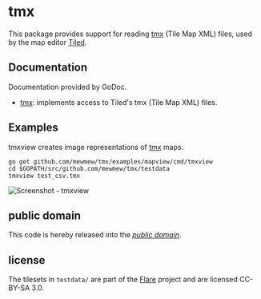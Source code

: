tmx
===

This package provides support for reading [tmx][1] (Tile Map XML) files, used by
the map editor [Tiled][].

[1]: https://github.com/bjorn/tiled/wiki/TMX-Map-Format
[Tiled]: https://github.com/bjorn/tiled/

Documentation
-------------

Documentation provided by GoDoc.

   - [tmx][]: implements access to Tiled's tmx (Tile Map XML) files.

[tmx]: http://godoc.org/github.com/mewmew/tmx

Examples
--------

tmxview creates image representations of [tmx][] maps.

	go get github.com/mewmew/tmx/examples/mapview/cmd/tmxview
	cd $GOPATH/src/github.com/mewmew/tmx/testdata
	tmxview test_csv.tmx

![Screenshot - tmxview](https://github.com/mewmew/tmx/blob/master/examples/mapview/cmd/tmxview/view.png?raw=true)

public domain
-------------

This code is hereby released into the *[public domain][]*.

[public domain]: https://creativecommons.org/publicdomain/zero/1.0/

license
-------

The tilesets in `testdata/` are part of the [Flare][] project and are licensed
CC-BY-SA 3.0.

[Flare]: http://flarerpg.org/
